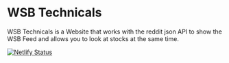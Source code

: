 # WSB Technicals

WSB Technicals is a Website that works with the reddit json API to show the WSB Feed and allows you to look at stocks at the same time.

[![Netlify Status](https://api.netlify.com/api/v1/badges/f4243df3-6702-4287-9f24-74b62e61f579/deploy-status)](https://app.netlify.com/sites/wsbt/deploys)
